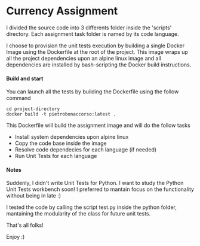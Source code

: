 # Currency Assignment

I divided the source code into 3 differents folder inside the 'scripts' directory.
Each assignment task folder is named by its code language.

I choose to provision the unit tests execution by building a single Docker Image using the Dockerfile at the root of the project.
This image wraps up all the project dependencies upon an alpine linux image and all dependencies are installed by bash-scripting the Docker build instructions.

#### Build and start

You can launch all the tests by building the Dockerfile using the follow command
```
cd project-directory
docker build -t pietrobonaccorso:latest .
```

This Dockerfile will build the assignment image and will do the follow tasks

  - Install system dependencies upon alpine linux
  - Copy the code base inside the image
  - Resolve code dependecies for each language (if needed)
  - Run Unit Tests for each language

#### Notes

Suddenly, I didn't write Unit Tests for Python.
I want to study the Python Unit Tests workbench soon!
I preferred to mantain focus on the functionality without being in late :)

I tested the code by calling the script test.py inside the python folder,
mantaining the modularity of the class for future unit tests.

That's all folks!

Enjoy :)